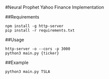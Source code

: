 #Neural Prophet Yahoo Finance Implementation

##Requirements
```shell
npm install -g http-server
pip install -r requirements.txt
```

##Usage
```shell
http-server -o --cors -p 3000
python3 main.py {ticker}
```

##Example
```shell
python3 main.py TSLA
```